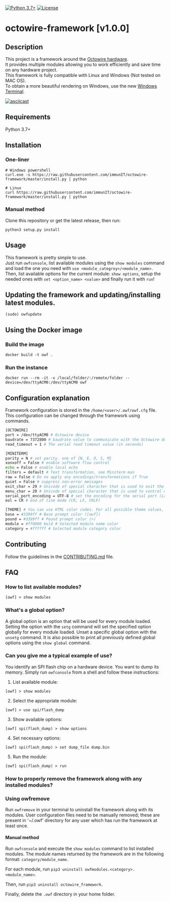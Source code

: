 [![Python 3.7+](https://img.shields.io/badge/python-v3.7+-blue.svg)](https://www.python.org/) [![License](https://img.shields.io/badge/License-Apache%202.0-blue.svg)](LICENSE)

# octowire-framework [v1.0.0]

## Description

This project is a framework around the [Octowire hardware]().  
It provides multiple modules allowing you to work efficiently and save time on any hardware project.  
This framework is fully compatible with Linux and Windows (Not tested on MAC OS).  
To obtain a more beautiful rendering on Windows, use the new [Windows Terminal](https://www.microsoft.com/fr-ch/p/windows-terminal/9n0dx20hk701).

[![asciicast](https://asciinema.org/a/342058.svg)](https://asciinema.org/a/342058)

## Requirements

Python 3.7+

## Installation

### One-liner

```
# Windows powershell
curl.exe -s https://raw.githubusercontent.com/immunIT/octowire-framework/master/install.py | python

# Linux
curl https://raw.githubusercontent.com/immunIT/octowire-framework/master/install.py | python
```


### Manual method

Clone this repository or get the latest release, then run:

```
python3 setup.py install
```

## Usage

This framework is pretty simple to use.  
Just run `owfconsole`, list available modules using the `show modules` command and load the one you need with `use <module_categroy>/<module_name>`.  
Then, list available options for the current module: `show options`, setup the needed ones with `set <option_name> <value>` and finally run it with `run`!

## Updating the framework and updating/installing latest modules.

```
(sudo) owfupdate
```

## Using the Docker image

### Build the image

```
docker build -t owf .
```

### Run the instance

```
docker run --rm -it -v /local/folder/:/remote/folder --device=/dev/ttyACM0:/dev/ttyACM0 owf
```

## Configuration explanation

Framework configuration is stored in the `/home/<user>/.owf/owf.cfg` file.  
This configuration can be changed through the framework using commands.

```bash
[OCTOWIRE]
port = /dev/ttyACM0 # Octowire device
baudrate = 7372800 # baudrate value to communicate with the Octowire device
read_timeout = 1 # The serial read timeout value (in seconds) 

[MINITERM]
parity = N # set parity. one of {N, E, O, S, M}
xonxoff = False # enable software flow control
echo = False # enable local echo
filters = default # Text transformation, see Miniterm man
raw = False # Do no apply any encodings/transformations if True
quiet = False # suppress non-error messages
exit_char = 29 # Unicode of special character that is used to exit the application, default ctrl+] (29)
menu_char = 20 # Unicode of special character that is used to control miniterm (menu), default ctrl+t (20)
serial_port_encoding = UTF-8 # set the encoding for the serial port (Latin1, UTF-8, ...)
eol = CR # end of line mode (CR, LF, CRLF)

[THEME] # You can use HTML color codes. For all possible theme values, see prompt_toolkit manual https://python-prompt-toolkit.readthedocs.io/en/master/pages/advanced_topics/styling.html#style-strings
base = #3399ff # Base prompt color ([owf])
pound = #3399ff # Pound prompt color (>)
module = #ff0000 bold # Selected module name color
category = #ffffff # Selected module category color
```

## Contributing

Follow the guidelines in the [CONTRIBUTING.md](CONTRIBUTING.md) file.

## FAQ

### How to list available modules?

```[owf] > show modules```

### What's a global option?

A global option is an option that will be used for every module loaded.
Setting the option with the `setg` command will set the specified option globally for every module loaded.
Unset a specific global option with the `unsetg` command.
It is also possible to print all previously defined global options using the `show global` command.

### Can you give me a typical example of use?

You identify an SPI flash chip on a hardware device. You want to dump its memory.
Simply run `owfconsole` from a shell and follow these instructions:

1. List available module:

```[owf] > show modules```

2. Select the appropriate module:

```[owf] > use spi/flash_dump```

3. Show available options:

```[owf] spi(flash_dump) > show options```

4. Set necessary options:

```[owf] spi(flash_dump) > set dump_file dump.bin```

5. Run the module:

```[owf] spi(flash_dump) > run```

### How to properly remove the framework along with any installed modules?

### Using owfremove

Run `owfremove` in your terminal to uninstall the framework along with its modules.
User configuration files need to be manually removed; these are present in '~/.owf' directory for any user which has run the framework at least once.

#### Manual method

Run `owfconsole` and execute the `show modules` command to list installed modules.
The module names returned by the framework are in the following format: `category/module_name`.

For each module, run `pip3 uninstall owfmodules.<category>.<module_name>`.

Then, run `pip3 uninstall octowire_framework`.

Finally, delete the `.owf` directory in your home folder.
